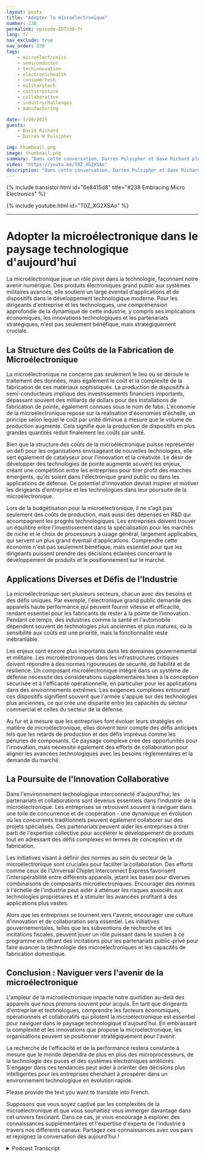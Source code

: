 ```yaml
---
layout: posts
title: "Adopter la microélectronique"
number: 238
permalink: episode-EDT238-fr
lang: fr
nav_exclude: true
nav_order: 238
tags:
    - microelectronics
    - semiconductor
    - techinnovation
    - electronichealth
    - consumertech
    - militarytech
    - coststructure
    - collaborative
    - industrychallenges
    - manufacturing

date: 1/30/2025
guests:
    - David Richard
    - Darren W Pulsipher

img: thumbnail.png
image: thumbnail.png
summary: "Dans cette conversation, Darren Pulsipher et Dave Richard plongent dans le monde complexe de la microélectronique, explorant son importance au-delà des simples CPU. Ils discutent des différents types de microélectronique, des facteurs économiques influençant la fabrication, et des défis uniques auxquels les secteurs gouvernementaux sont confrontés en adoptant des technologies avancées. La discussion couvre également le concept de co-opétition dans l'industrie et l'importance des normes pour l'interopérabilité, qui rassurent quant à l'avenir de l'industrie. La conversation touche aussi à l'avenir de la microélectronique et des initiatives gouvernementales comme la loi CHIPS."
video: "https://youtu.be/T0Z_XG2XSAo"
description: "Dans cette conversation, Darren Pulsipher et Dave Richard plongent dans le monde complexe de la microélectronique, explorant son importance au-delà des simples CPU. Ils discutent des différents types de microélectronique, des facteurs économiques influençant la fabrication, et des défis uniques auxquels les secteurs gouvernementaux sont confrontés en adoptant des technologies avancées. La discussion couvre également le concept de co-opétition dans l'industrie et l'importance des normes pour l'interopérabilité, qui rassurent quant à l'avenir de l'industrie. La conversation touche aussi à l'avenir de la microélectronique et des initiatives gouvernementales comme la loi CHIPS."
---
```


<div>
{% include transistor.html id="6e8415d8" title="#238 Embracing Micro Electronics" %}

{% include youtube.html id="T0Z_XG2XSAo" %}
</div>

---

# Adopter la microélectronique dans le paysage technologique d'aujourd'hui

La microélectronique joue un rôle pivot dans la technologie, façonnant notre avenir numérique. Des produits électroniques grand public aux systèmes militaires avancés, elle soutient un large éventail d'applications et de dispositifs dans le développement technologique moderne. Pour les dirigeants d'entreprise et les technologues, une compréhension approfondie de la dynamique de cette industrie, y compris ses implications économiques, les innovations technologiques et les partenariats stratégiques, n'est pas seulement bénéfique, mais stratégiquement cruciale.

## La Structure des Coûts de la Fabrication de Microélectronique

La microélectronique ne concerne pas seulement le lieu où se déroule le traitement des données, mais également le coût et la complexité de la fabrication de ces matériaux sophistiqués. La production de dispositifs à semi-conducteurs implique des investissements financiers importants, dépassant souvent des milliards de dollars pour des installations de fabrication de pointe, également connues sous le nom de fabs. L'économie de la microélectronique repose sur la réalisation d'économies d'échelle, un principe selon lequel le coût par unité diminue à mesure que le volume de production augmente. Cela signifie que la production de dispositifs en plus grandes quantités réduit finalement les coûts par unité.

Bien que la structure des coûts de la microélectronique puisse représenter un défi pour les organisations envisageant de nouvelles technologies, elle sert également de catalyseur pour l'innovation et la créativité. Le désir de développer des technologies de pointe augmente souvent les enjeux, créant une compétition entre les entreprises pour tirer profit des marchés émergents, qu'ils soient dans l'électronique grand public ou dans les applications de défense. Ce potentiel d'innovation devrait inspirer et motiver les dirigeants d'entreprise et les technologues dans leur poursuite de la microélectronique.

Lors de la budgétisation pour la microélectronique, il ne s'agit pas seulement des coûts de production, mais aussi des dépenses en R&D qui accompagnent les progrès technologiques. Les entreprises doivent trouver un équilibre entre l'investissement dans la spécialisation pour les marchés de niche et le choix de processeurs à usage général, largement applicables, qui servent un plus grand éventail d'applications. Comprendre cette économie n'est pas seulement bénéfique, mais essentiel pour que les dirigeants puissent prendre des décisions éclairées concernant le développement de produits et le positionnement sur le marché.

## Applications Diverses et Défis de l'Industrie

La microélectronique sert plusieurs secteurs, chacun avec des besoins et des défis uniques. Par exemple, l'électronique grand public demande des appareils haute performance qui peuvent fournir vitesse et efficacité, rendant essentiel pour les fabricants de rester à la pointe de l'innovation. Pendant ce temps, des industries comme la santé et l'automobile dépendent souvent de technologies plus anciennes et plus matures, où la sensibilité aux coûts est une priorité, mais la fonctionnalité reste inébranlable.

Les enjeux sont encore plus importants dans les domaines gouvernemental et militaire. Les microélectroniques dans les infrastructures critiques doivent répondre à des normes rigoureuses de sécurité, de fiabilité et de résilience. Un composant microélectronique intégré dans un système de défense nécessite des considérations supplémentaires liées à la conception sécurisée et à l'efficacité opérationnelle, en particulier pour les applications dans des environnements extrêmes. Les exigences complexes entourant ces dispositifs signifient souvent que l'armée s'appuie sur des technologies plus anciennes, ce qui crée une disparité entre les capacités du secteur commercial et celles du secteur de la défense.

Au fur et à mesure que les entreprises font évoluer leurs stratégies en matière de microélectronique, elles doivent tenir compte des défis anticipés tels que les retards de production et des défis imprévus comme les pénuries de composants. Ce paysage complexe crée des opportunités pour l'innovation, mais nécessite également des efforts de collaboration pour aligner les avancées technologiques avec les besoins réglementaires et la demande du marché.

## La Poursuite de l'Innovation Collaborative

Dans l'environnement technologique interconnecté d'aujourd'hui, les partenariats et collaborations sont devenus essentiels dans l'industrie de la microélectronique. Les entreprises se retrouvent souvent à naviguer dans une toile de concurrence et de coopération - une dynamique en évolution où les concurrents traditionnels peuvent également collaborer sur des projets spécialisés. Ces partenariats peuvent aider les entreprises à tirer parti de l'expertise collective pour accélérer le développement de produits tout en adressant des défis complexes en termes de conception et de fabrication.

Les initiatives visant à définir des normes au sein du secteur de la microélectronique sont cruciales pour faciliter la collaboration. Des efforts comme ceux de l'Universal Chiplet Interconnect Express favorisent l'interopérabilité entre différents appareils, jetant les bases pour diverses combinaisons de composants microélectroniques. Encourager des normes à l'échelle de l'industrie peut aider à atténuer les risques associés aux technologies propriétaires et à stimuler les avancées profitant à des applications plus vastes.

Alors que les entreprises se tournent vers l'avenir, encourager une culture d'innovation et de collaboration sera essentiel. Les initiatives gouvernementales, telles que les subventions de recherche et les incitations fiscales, peuvent jouer un rôle puissant dans le soutien à ce programme en offrant des incitations pour les partenariats public-privé pour faire avancer la technologie des microélectroniques et les capacités de fabrication domestique.

## Conclusion : Naviguer vers l'avenir de la microélectronique

L'ampleur de la microélectronique impacte notre quotidien au-delà des appareils que nous prenons souvent pour acquis. En tant que dirigeants d'entreprise et technologues, comprendre les facteurs économiques, opérationnels et collaboratifs qui pilotent la microélectronique est essentiel pour naviguer dans le paysage technologique d'aujourd'hui. En embrassant la complexité et les innovations que propose la microélectronique, les organisations peuvent se positionner stratégiquement pour l'avenir.

La recherche de l'efficacité et de la performance restera constante à mesure que le monde dépendra de plus en plus des microprocesseurs, de la technologie des puces et des systèmes électroniques améliorés. S'engager dans ces tendances peut aider à orienter des décisions plus intelligentes pour les entreprises cherchant à prospérer dans un environnement technologique en évolution rapide.

Please provide the text you want to translate into French.

Supposons que vous soyez captivé par les complexités de la microélectronique et que vous souhaitiez vous immerger davantage dans cet univers fascinant. Dans ce cas, je vous encourage à explorer des connaissances supplémentaires et l'expertise d'experts de l'industrie à travers nos différents canaux. Partagez ces connaissances avec vos pairs et rejoignez la conversation dès aujourd'hui !



<details>
<summary> Podcast Transcript </summary>

<p></p>

</details>
